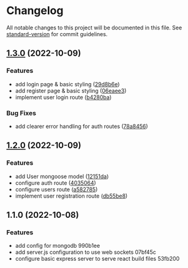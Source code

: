 # Changelog

All notable changes to this project will be documented in this file. See [standard-version](https://github.com/conventional-changelog/standard-version) for commit guidelines.

## [1.3.0](https://github.com/Jaymontojo/J-chat/compare/v1.2.0...v1.3.0) (2022-10-09)


### Features

* add login page & basic styling ([29d8b6e](https://github.com/Jaymontojo/J-chat/commit/29d8b6e60e665a9528b1054a4d0d470568cec45a))
* add register page & basic styling ([06eaee3](https://github.com/Jaymontojo/J-chat/commit/06eaee3f1a56fc22cf313b20828d2e2350ea22b2))
* implement user login route ([b4280ba](https://github.com/Jaymontojo/J-chat/commit/b4280ba0a40eee6bb7007561f442cf65c77f3d81))


### Bug Fixes

* add clearer error handling for auth routes ([78a8456](https://github.com/Jaymontojo/J-chat/commit/78a8456f0a6fe641d2c37445a7753e8e26e63289))

## [1.2.0](https://github.com/Jaymontojo/J-chat/compare/v1.1.0...v1.2.0) (2022-10-09)


### Features

* add User mongoose model ([12151da](https://github.com/Jaymontojo/J-chat/commit/12151da3d0bc664529611d2d29db37cf20a3a3cc))
* configure auth route ([4035064](https://github.com/Jaymontojo/J-chat/commit/4035064ce76affa23e2813c760c1f90c6d9e3fe6))
* configure users route ([a582785](https://github.com/Jaymontojo/J-chat/commit/a582785aab7f33b714bc3b1f1e6ba144ebe138ca))
* implement user registration route ([db55be8](https://github.com/Jaymontojo/J-chat/commit/db55be8f65a11ed27a7e223ae2d8c3c38b4658f5))

## 1.1.0 (2022-10-08)


### Features

* add config for mongodb 990b1ee
* add server.js configuration to use web sockets 07bf45c
* configure basic express server to serve react build files 53fb200
